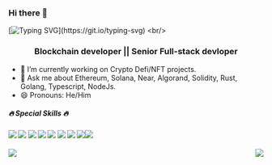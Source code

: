 <!--
**solidity-wang/solidity-wang** is a ✨ _special_ ✨ repository because its `README.md` (this file) appears on your GitHub profile.

Here are some ideas to get you started:

- 🔭 I’m currently working on ...
- 🌱 I’m currently learning ...
- 👯 I’m looking to collaborate on ...
- 🤔 I’m looking for help with ...
- 💬 Ask me about ...
- 📫 How to reach me: ...
- 😄 Pronouns: ...
- ⚡ Fun fact: ...
-->
### Hi there 👋
[![Typing SVG](https://readme-typing-svg.herokuapp.com?size=40&center=true&vCenter=true&width=1000&height=80&lines=Welcome+here+!;I+AM+A+BlockChain+DEVELOPER.;)](https://git.io/typing-svg)
<br/>
<h3 align="center">Blockchain developer || Senior Full-stack devloper</h3>

- 🌱 I’m currently working on Crypto Defi/NFT projects.
- 💬 Ask me about Ethereum, Solana, Near, Algorand, Solidity, Rust, Golang, Typescript, NodeJs.
- 😄 Pronouns: He/Him

<div>
<h5 align="left">🔥 Special Skills 🔥</h5>
  
####       ![](https://img.shields.io/badge/Network-Ethereum-informational?style=flat&logo=ethereum&logoColor=white&color=3bac3a) ![](https://img.shields.io/badge/Language-Solidity-informational?style=flat&logo=solidity&logoColor=white&color=3bac3a) ![](https://img.shields.io/badge/Token-ERC721-informational?style=flat&logo=erc721&logoColor=white&color=3bac3a) ![](https://img.shields.io/badge/Token-ERC1155-informational?style=flat&logo=erc1155&logoColor=white&color=3bac3a) ![](https://img.shields.io/badge/Token-ERC20-informational?style=flat&logo=erc20&logoColor=white&color=3bac3a) ![](https://img.shields.io/badge/Blockchain-%3C%2F%3E-blueviolet) ![](https://img.shields.io/badge/Smart%20Contracts-%7C-blue) ![](https://img.shields.io/badge/Cryptocurrency-%7C-ff69b4)![](https://img.shields.io/badge/Web3.js-%7C-yellowgreen)   
</div>

<div>
<img align="left" src="https://github-readme-stats.vercel.app/api?username=solidity-wang&theme=dracula&show_icons=true">
<img align="right" src="https://github-readme-stats.vercel.app/api/top-langs/?username=solidity-wang&theme=dracula">
</div>

<!--
<p>
  <hr>
</p>

<p align="center">
  <a href="https://github.com/solidity-wang?tab=repositories&sort=stargazers">
    <img alt="total stars" title="Total stars on GitHub" src="https://custom-icon-badges.herokuapp.com/badge/dynamic/json?logo=star&color=55960c&labelColor=488207&label=Stars&style=for-the-badge&query=%24.stars&url=https://api.github-star-counter.workers.dev/user/solidity-wang"/></a>
  <a href="https://github.com/solidity-wang?tab=followers">
    <img alt="followers" title="Follow me on Github" src="https://custom-icon-badges.herokuapp.com/github/followers/solidity-wang?color=236ad3&labelColor=1155ba&style=for-the-badge&logo=person-add&label=Follow&logoColor=white"/></a>
  <a href="https://github.com/solidity-wang">
    <img alt="views" title="GitHub profile views" src="https://shields-io-visitor-counter.herokuapp.com/badge?page=solidity-wang&style=for-the-badge&logo=GitHub"/></a>
</p>
<hr> ->

